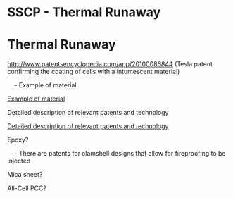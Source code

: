 # SSCP - Thermal Runaway

# Thermal Runaway

http://www.patentsencyclopedia.com/app/20100086844 (Tesla patent confirming the coating of cells with a intumescent material)

    - Example of material

[ Example of material](https://www.zoro.com/sti-fire-barrier-sealant-5-gal-red-lci305/i/G0777147/?gclid=CLzI4OWb19ACFQ13fgodt0kPyw&gclsrc=aw.ds)

Detailed description of relevant patents and technology

[Detailed description of relevant patents and technology](https://teslamotorsclub.com/tmc/threads/amazing-core-tesla-battery-ip-18650-cell.17456/#post-353479)

Epoxy?

    - There are patents for clamshell designs that allow for fireproofing to be injected

Mica sheet?

All-Cell PCC?

